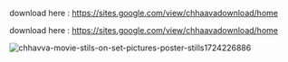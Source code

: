 download here : https://sites.google.com/view/chhaavadownload/home

download here : https://sites.google.com/view/chhaavadownload/home


![chhavva-movie-stils-on-set-pictures-poster-stills1724226886](https://github.com/user-attachments/assets/031401b5-be05-4f04-add4-2d6cb26485b2)
